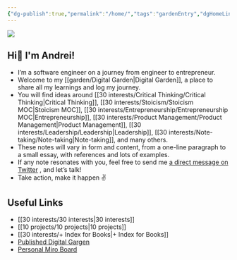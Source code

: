 ```yaml
---
{"dg-publish":true,"permalink":"/home/","tags":"gardenEntry","dgHomeLink":true,"dgPassFrontmatter":false}
---
```


![](https://i.imgur.com/v1LQMYT.png)

## Hi👋 I'm Andrei!
- I’m a software engineer on a journey from engineer to entrepreneur.
- Welcome to my [[garden/Digital Garden|Digital Garden]], a place to share all my learnings and log my journey.
- You will find ideas around [[30 interests/Critical Thinking/Critical Thinking|Critical Thinking]], [[30 interests/Stoicism/Stoicism MOC|Stoicism MOC]], [[30 interests/Entrepreneurship/Entrepreneurship MOC|Entrepreneurship]], [[30 interests/Product Management/Product Management|Product Management]], [[30 interests/Leadership/Leadership|Leadership]], [[30 interests/Note-taking/Note-taking|Note-taking]], and many others.
- These notes will vary in form and content, from a one-line paragraph to a small essay, with references and lots of examples.
- If any note resonates with you, feel free to send me [a direct message on Twitter](https://twitter.com/messages/compose?recipient_id=25110315) , and let’s talk!
- Take action, make it happen ✌️
## Useful Links
- [[30 interests/30 interests|30 interests]]
- [[10 projects/10 projects|10 projects]]
- [[30 interests/+ Index for Books|+ Index for Books]]
- [Published Digital Gargen](https://razvan-andrei-surdu.eu/)
- [Personal Miro Board](https://miro.com/app/board/o9J_lZjzMII=/)